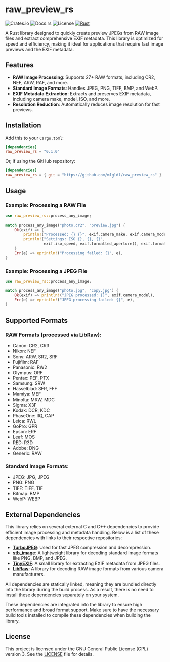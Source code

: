 # raw_preview_rs

![Crates.io](https://img.shields.io/crates/v/raw_preview_rs)
![Docs.rs](https://docs.rs/raw_preview_rs/badge.svg)
![License](https://img.shields.io/crates/l/raw_preview_rs)
[![Rust](https://img.shields.io/badge/rust-stable-orange.svg)](https://www.rust-lang.org)

A Rust library designed to quickly create preview JPEGs from RAW image files and extract comprehensive EXIF metadata. This library is optimized for speed and efficiency, making it ideal for applications that require fast image previews and the EXIF metadata.

## Features

-   **RAW Image Processing**: Supports 27+ RAW formats, including CR2, NEF, ARW, RAF, and more.
-   **Standard Image Formats**: Handles JPEG, PNG, TIFF, BMP, and WebP.
-   **EXIF Metadata Extraction**: Extracts and preserves EXIF metadata, including camera make, model, ISO, and more.
-   **Resolution Reduction**: Automatically reduces image resolution for fast previews.

## Installation

Add this to your `Cargo.toml`:

```toml
[dependencies]
raw_preview_rs = "0.1.0"
```

Or, if using the GitHub repository:

```toml
[dependencies]
raw_preview_rs = { git = "https://github.com/mlgldl/raw_preview_rs" }
```

## Usage

### Example: Processing a RAW File

```rust
use raw_preview_rs::process_any_image;

match process_any_image("photo.cr2", "preview.jpg") {
    Ok(exif) => {
        println!("Processed: {} {}", exif.camera_make, exif.camera_model);
        println!("Settings: ISO {}, {}, {}",
                 exif.iso_speed, exif.formatted_aperture(), exif.formatted_shutter_speed());
    }
    Err(e) => eprintln!("Processing failed: {}", e),
}
```

### Example: Processing a JPEG File

```rust
use raw_preview_rs::process_any_image;

match process_any_image("photo.jpg", "copy.jpg") {
    Ok(exif) => println!("JPEG processed: {}", exif.camera_model),
    Err(e) => eprintln!("JPEG processing failed: {}", e),
}
```

## Supported Formats

### RAW Formats (processed via LibRaw):

-   Canon: CR2, CR3
-   Nikon: NEF
-   Sony: ARW, SR2, SRF
-   Fujifilm: RAF
-   Panasonic: RW2
-   Olympus: ORF
-   Pentax: PEF, PTX
-   Samsung: SRW
-   Hasselblad: 3FR, FFF
-   Mamiya: MEF
-   Minolta: MRW, MDC
-   Sigma: X3F
-   Kodak: DCR, KDC
-   PhaseOne: IIQ, CAP
-   Leica: RWL
-   GoPro: GPR
-   Epson: ERF
-   Leaf: MOS
-   RED: R3D
-   Adobe: DNG
-   Generic: RAW

### Standard Image Formats:

-   JPEG: JPG, JPEG
-   PNG: PNG
-   TIFF: TIFF, TIF
-   Bitmap: BMP
-   WebP: WEBP

## External Dependencies

This library relies on several external C and C++ dependencies to provide efficient image processing and metadata handling. Below is a list of these dependencies with links to their respective repositories:

-   **[TurboJPEG](https://github.com/libjpeg-turbo/libjpeg-turbo)**: Used for fast JPEG compression and decompression.
-   **[stb_image](https://github.com/nothings/stb)**: A lightweight library for decoding standard image formats like PNG, BMP, and JPEG.
-   **[TinyEXIF](https://github.com/cdcseacave/TinyEXIF)**: A small library for extracting EXIF metadata from JPEG files.
-   **[LibRaw](https://www.libraw.org/)**: A library for decoding RAW image formats from various camera manufacturers.

All dependencies are statically linked, meaning they are bundled directly into the library during the build process. As a result, there is no need to install these dependencies separately on your system.

These dependencies are integrated into the library to ensure high performance and broad format support. Make sure to have the necessary build tools installed to compile these dependencies when building the library.

## License

This project is licensed under the GNU General Public License (GPL) version 3. See the [LICENSE](LICENSE) file for details.
